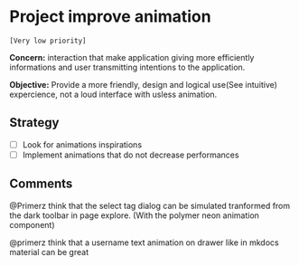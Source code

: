 # Project improve animation

`[Very low priority]`

**Concern:** interaction that make application giving more efficiently informations and user transmitting intentions to the application.

**Objective:** Provide a more friendly, design and logical use(See intuitive) expercience, not a loud interface with usless animation.

## Strategy
* [ ] Look for animations inspirations
* [ ] Implement animations that do not decrease performances

## Comments
@Primerz think that the select tag dialog can be simulated tranformed from the dark toolbar in page explore. (With the polymer neon animation component)

@primerz think that a username text animation on drawer like in mkdocs material can be great
